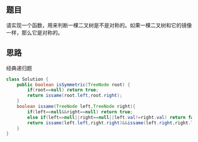 ## 题目
请实现一个函数，用来判断一棵二叉树是不是对称的。如果一棵二叉树和它的镜像一样，那么它是对称的。
## 思路
经典递归题
```java
class Solution {
    public boolean isSymmetric(TreeNode root) {
        if(root==null) return true;
        return issame(root.left,root.right);
    }
    boolean issame(TreeNode left,TreeNode right){
        if(left==null&&right==null) return true;
        else if(left==null||right==null||left.val!=right.val) return false;
        return issame(left.left,right.right)&&issame(left.right,right.left);
    }
}
```
